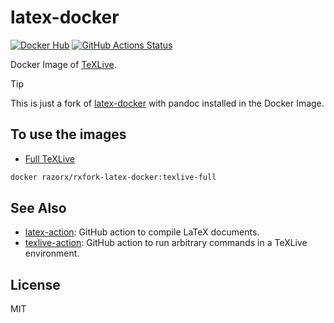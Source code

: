 # latex-docker

[![Docker Hub](https://img.shields.io/docker/pulls/razorx/rxfork-latex-docker)](https://hub.docker.com/r/razorx/rxfork-latex-docker)
[![GitHub Actions Status](https://github.com/xu-cheng/latex-docker/workflows/Build%20Docker%20Image/badge.svg)](https://github.com/xu-cheng/latex-docker/actions)

Docker Image of [TeXLive](https://tug.org/texlive/).

> [!TIP]
> This is just a fork of [latex-docker](https://github.com/xu-cheng/latex-docker) with pandoc installed in the Docker Image.

## To use the images

* [Full TeXLive](https://github.com/users/xu-cheng/packages/container/package/texlive-full)

```bash
docker razorx/rxfork-latex-docker:texlive-full
```

## See Also

* [latex-action](https://github.com/xu-cheng/latex-action): GitHub action to compile LaTeX documents.
* [texlive-action](https://github.com/xu-cheng/texlive-action): GitHub action to run arbitrary commands in a TeXLive environment.

## License

MIT
